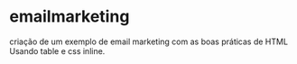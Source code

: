 # emailmarketing
criação de um exemplo de email marketing com as boas práticas de HTML
Usando table e css inline.
